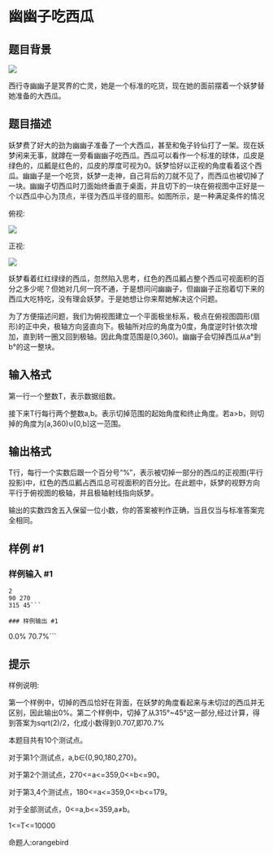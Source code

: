 # 幽幽子吃西瓜

## 题目背景

 ![](https://cdn.luogu.com.cn/upload/pic/5575.png) 

西行寺幽幽子是冥界的亡灵，她是一个标准的吃货，现在她的面前摆着一个妖梦替她准备的大西瓜。


## 题目描述

妖梦费了好大的劲为幽幽子准备了一个大西瓜，甚至和兔子铃仙打了一架。现在妖梦闲来无事，就蹲在一旁看幽幽子吃西瓜。西瓜可以看作一个标准的球体，瓜皮是绿色的，瓜瓤是红色的，瓜皮的厚度可视为0。妖梦恰好以正视的角度看着这个西瓜。幽幽子是一个吃货，妖梦一走神，自己背后的刀就不见了，而西瓜也被切掉了一块。幽幽子切西瓜时刀面始终垂直于桌面，并且切下的一块在俯视图中正好是一个以西瓜中心为顶点，半径为西瓜半径的扇形。如图所示，是一种满足条件的情况

俯视:

 ![](https://cdn.luogu.com.cn/upload/pic/5576.png) 

正视:

 ![](https://cdn.luogu.com.cn/upload/pic/5577.png) 

妖梦看着红红绿绿的西瓜，忽然陷入思考，红色的西瓜瓤占整个西瓜可视面积的百分之多少呢？但她对几何一窍不通，于是想问问幽幽子，但幽幽子正抱着切下来的西瓜大吃特吃，没有理会妖梦。于是她想让你来帮她解决这个问题。

为了方便描述问题，我们为俯视图建立一个平面极坐标系，极点在俯视图圆形(扇形)的正中央，极轴方向竖直向下。极轴所对应的角度为0度，角度逆时针依次增加，直到转一圈又回到极轴。因此角度范围是[0,360)。幽幽子会切掉西瓜从a°到b°的这一整块。


## 输入格式

第一行一个整数T，表示数据组数。

接下来T行每行两个整数a,b。表示切掉范围的起始角度和终止角度。若a>b，则切掉的角度为[a,360)∪[0,b]这一范围。


## 输出格式

T行，每行一个实数后跟一个百分号“%”，表示被切掉一部分的西瓜的正视图(平行投影)中，红色的西瓜瓤占西瓜总可视面积的百分比。在此题中，妖梦的视野方向平行于俯视图的极轴，并且极轴射线指向妖梦。

输出的实数四舍五入保留一位小数，你的答案被判作正确，当且仅当与标准答案完全相同。


## 样例 #1

### 样例输入 #1
```
2
90 270
315 45```

### 样例输出 #1

```
0.0%
70.7%```

## 提示

样例说明:

第一个样例中，切掉的西瓜恰好在背面，在妖梦的角度看起来与未切过的西瓜并无区别，因此输出0%。第二个样例中，切掉了从315°~45°这一部分,经过计算，得到答案为sqrt(2)/2，化成小数得到0.707,即70.7%

本题目共有10个测试点。

对于第1个测试点，a,b∈{0,90,180,270}。

对于第2个测试点，270<=a<=359,0<=b<=90。

对于第3,4个测试点，180<=a<=359,0<=b<=179。

对于全部测试点，0<=a,b<=359,a≠b。

1<=T<=10000

命题人:orangebird

